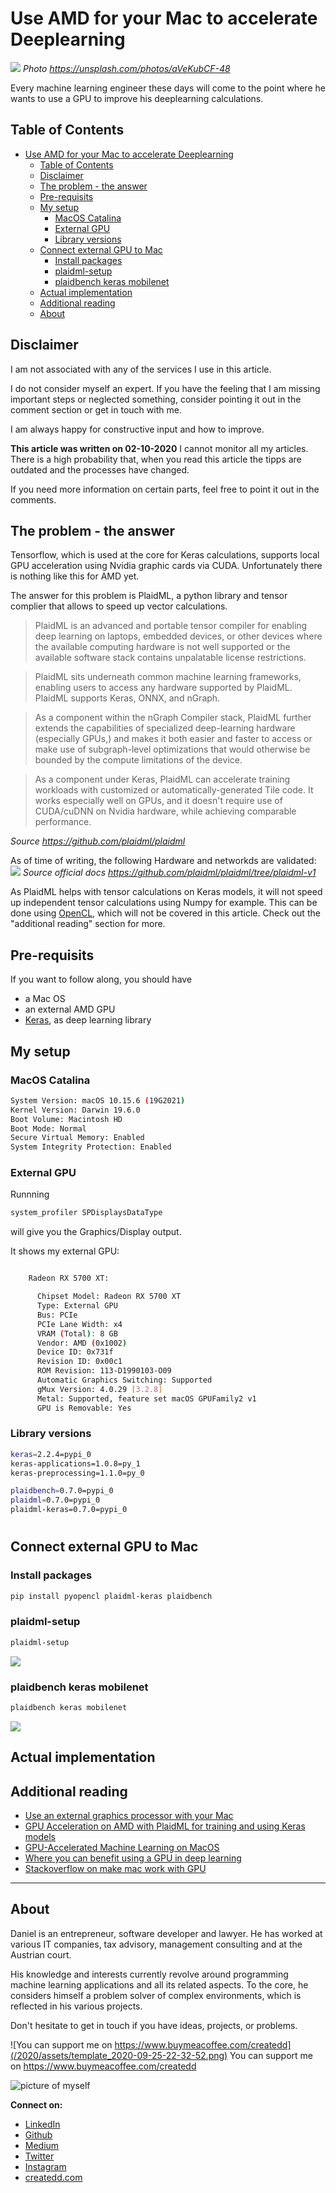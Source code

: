 # Use AMD for your Mac to accelerate Deeplearning

![](https://images.unsplash.com/photo-1591405351990-4726e331f141?ixlib=rb-1.2.1&ixid=eyJhcHBfaWQiOjEyMDd9&auto=format&fit=crop&w=2250&q=80)
*Photo https://unsplash.com/photos/aVeKubCF-48*

Every machine learning engineer these days will come to the point where he wants to use a GPU to improve his deeplearning calculations.



## Table of Contents
- [Use AMD for your Mac to accelerate Deeplearning](#use-amd-for-your-mac-to-accelerate-deeplearning)
  - [Table of Contents](#table-of-contents)
  - [Disclaimer](#disclaimer)
  - [The problem - the answer](#the-problem---the-answer)
  - [Pre-requisits](#pre-requisits)
  - [My setup](#my-setup)
    - [MacOS Catalina](#macos-catalina)
    - [External GPU](#external-gpu)
    - [Library versions](#library-versions)
  - [Connect external GPU to Mac](#connect-external-gpu-to-mac)
    - [Install packages](#install-packages)
    - [plaidml-setup](#plaidml-setup)
    - [plaidbench keras mobilenet](#plaidbench-keras-mobilenet)
  - [Actual implementation](#actual-implementation)
  - [Additional reading](#additional-reading)
  - [About](#about)

## Disclaimer

I am not associated with any of the services I use in this article.

I do not consider myself an expert. If you have the feeling that I am missing important steps or neglected something, consider pointing it out in the comment section or get in touch with me.

I am always happy for constructive input and how to improve.


**This article was written on 02-10-2020**
I cannot monitor all my articles. There is a high probability that, when you read this article the tipps are outdated and the processes have changed.

If you need more information on certain parts, feel free to point it out in the comments.


## The problem - the answer

Tensorflow, which is used at the core for Keras calculations, supports local GPU acceleration using Nvidia graphic cards via CUDA. Unfortunately there is nothing like this for AMD yet.

The answer for this problem is PlaidML, a python library and tensor complier that allows to speed up vector calculations.

> PlaidML is an advanced and portable tensor compiler for enabling deep learning on laptops, embedded devices, or other devices where the available computing hardware is not well supported or the available software stack contains unpalatable license restrictions.

> PlaidML sits underneath common machine learning frameworks, enabling users to access any hardware supported by PlaidML. PlaidML supports Keras, ONNX, and nGraph.

> As a component within the nGraph Compiler stack, PlaidML further extends the capabilities of specialized deep-learning hardware (especially GPUs,) and makes it both easier and faster to access or make use of subgraph-level optimizations that would otherwise be bounded by the compute limitations of the device.

> As a component under Keras, PlaidML can accelerate training workloads with customized or automatically-generated Tile code. It works especially well on GPUs, and it doesn't require use of CUDA/cuDNN on Nvidia hardware, while achieving comparable performance.

*Source https://github.com/plaidml/plaidml*

As of time of writing, the following Hardware and networkds are validated:
![](../assets/amdGpuOnMac_2020-10-02-11-12-44.png)
*Source official docs https://github.com/plaidml/plaidml/tree/plaidml-v1*


As PlaidML helps with tensor calculations on Keras models, it will not speed up independent tensor calculations using Numpy for example. This can be done using [OpenCL](https://www.khronos.org/opencl/),  which will not be covered in this article. Check out the "additional reading" section for more.

## Pre-requisits

If you want to follow along, you should have
- a Mac OS
- an external AMD GPU
- [Keras](https://keras.io/), as deep learning library


## My setup

### MacOS Catalina

```sh
System Version: macOS 10.15.6 (19G2021)
Kernel Version: Darwin 19.6.0
Boot Volume: Macintosh HD
Boot Mode: Normal
Secure Virtual Memory: Enabled
System Integrity Protection: Enabled
```

### External GPU

Runnning

```sh
system_profiler SPDisplaysDataType
```

will give you the Graphics/Display output.

It shows my external GPU:

```sh

    Radeon RX 5700 XT:

      Chipset Model: Radeon RX 5700 XT
      Type: External GPU
      Bus: PCIe
      PCIe Lane Width: x4
      VRAM (Total): 8 GB
      Vendor: AMD (0x1002)
      Device ID: 0x731f
      Revision ID: 0x00c1
      ROM Revision: 113-D1990103-O09
      Automatic Graphics Switching: Supported
      gMux Version: 4.0.29 [3.2.8]
      Metal: Supported, feature set macOS GPUFamily2 v1
      GPU is Removable: Yes
```

### Library versions

```sh
keras=2.2.4=pypi_0
keras-applications=1.0.8=py_1
keras-preprocessing=1.1.0=py_0

plaidbench=0.7.0=pypi_0
plaidml=0.7.0=pypi_0
plaidml-keras=0.7.0=pypi_0
```

#

## Connect external GPU to Mac

### Install packages

```sh
pip install pyopencl plaidml-keras plaidbench
```


### plaidml-setup

```sh
plaidml-setup
```


![](../assets/amdGpuOnMac_2020-09-30-19-01-21.png)

### plaidbench keras mobilenet

```sh
plaidbench keras mobilenet
```

![](../assets/amdGpuOnMac_2020-09-30-19-04-11.png)

## Actual implementation



## Additional reading

- [Use an external graphics processor with your Mac](https://support.apple.com/en-ug/HT208544)
- [GPU Acceleration on AMD with PlaidML for training and using Keras models](https://medium.com/@bamouh42/gpu-acceleration-on-amd-with-plaidml-for-training-and-using-keras-models-57a9fce883b9)
- [GPU-Accelerated Machine Learning on MacOS](https://towardsdatascience.com/gpu-accelerated-machine-learning-on-macos-48d53ef1b545)
- [Where you can benefit using a GPU in deep learning](https://medium.com/@apundhir/gpu-for-deep-learning-7f4ef099b702)
- [Stackoverflow on make mac work with GPU](https://stackoverflow.com/questions/60016868/anyway-to-work-with-keras-in-mac-with-amd-gpu)


---

## About

Daniel is an entrepreneur, software developer and lawyer. He has worked at various IT companies, tax advisory, management consulting and at the Austrian court.

His knowledge and interests currently revolve around programming machine learning applications and all its related aspects. To the core, he considers himself a problem solver of complex environments, which is reflected in his various projects.

Don't hesitate to get in touch if you have ideas, projects, or problems.

![You can support me on https://www.buymeacoffee.com/createdd](/2020/assets/template_2020-09-25-22-32-52.png)
You can support me on https://www.buymeacoffee.com/createdd

![picture of myself](https://avatars2.githubusercontent.com/u/22077628?s=460&v=4)

**Connect on:**
- [LinkedIn](https://www.linkedin.com/in/createdd)
- [Github](https://github.com/Createdd)
- [Medium](https://medium.com/@createdd)
- [Twitter](https://twitter.com/_createdd)
- [Instagram](https://www.instagram.com/create.dd/)
- [createdd.com](https://www.createdd.com/)
